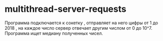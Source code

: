 # multithread-server-requests
Программа подключается к сокетку , отправляет на него цифры от 1 до 2018 , на каждое число сервер отвечает другим числом от 0 до 10^7. Программа ищет медиану полученных чисел.
